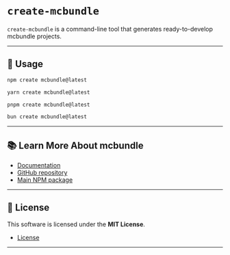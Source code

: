 # `create-mcbundle`

`create-mcbundle` is a command-line tool that generates ready-to-develop mcbundle projects.

-------------------------------------------------------------------------------------------

## 🚀 Usage

```sh
npm create mcbundle@latest
```
```sh
yarn create mcbundle@latest
```
```sh
pnpm create mcbundle@latest
```
```sh
bun create mcbundle@latest
```

-------------------------------------------------

## 📚 Learn More About mcbundle

- [Documentation](https://github.com/n-loco/mcbundle/wiki)
- [GitHub repository](https://github.com/n-loco/mcbundle)
- [Main NPM package](https://www.npmjs.com/package/mcbundle)

-------------------------------------------------------

## 📄 License

This software is licensed under the **MIT License**.

- [License](../../LICENSE)

-------------------------------------------------------
